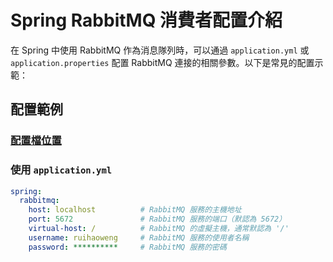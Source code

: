 # Spring RabbitMQ 消費者配置介紹

在 Spring 中使用 RabbitMQ 作為消息隊列時，可以通過 `application.yml` 或 `application.properties` 配置 RabbitMQ 連接的相關參數。以下是常見的配置示範：

## 配置範例
### [配置檔位置](/src/main/resource)
### 使用 `application.yml`

```yaml
spring:
  rabbitmq:
    host: localhost          # RabbitMQ 服務的主機地址
    port: 5672               # RabbitMQ 服務的端口（默認為 5672）
    virtual-host: /          # RabbitMQ 的虛擬主機，通常默認為 '/'
    username: ruihaoweng     # RabbitMQ 服務的使用者名稱
    password: **********     # RabbitMQ 服務的密碼
